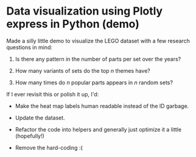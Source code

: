 # Data visualization using Plotly express in Python (demo)

Made a silly little demo to visualize the LEGO dataset with a few research questions in mind: 

  1. Is there any pattern in the number of parts per set over the years?
  
  2. How many variants of sets do the top *n* themes have?
  
  3. How many times do *n* popular parts appears in *n* random sets?
  
If I ever revisit this or polish it up, I'd:

  * Make the heat map labels human readable instead of the ID garbage.
  
  * Update the dataset.
  
  * Refactor the code into helpers and generally just optimize it a little (hopefully!)
  
  * Remove the hard-coding :(
  

